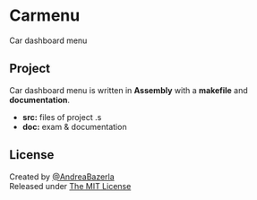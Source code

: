 # Carmenu
Car dashboard menu

## Project
Car dashboard menu is written in **Assembly** with a **makefile** and **documentation**.

+ **src:** files of project .s
+ **doc:** exam & documentation

## License
Created by [@AndreaBazerla](https://twitter.com/AndreaBazerla)  
Released under [The MIT License](https://github.com/andbaz/carmenu/blob/a78656f1263e4c209bae9076c2b797d720a2e8da/LICENSE.md)
